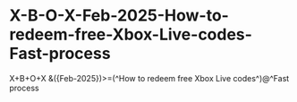 # X-B-O-X-Feb-2025-How-to-redeem-free-Xbox-Live-codes-Fast-process
X+B+O+X &amp;({Feb-2025})>=(^How to redeem free Xbox Live codes^)@^Fast process
